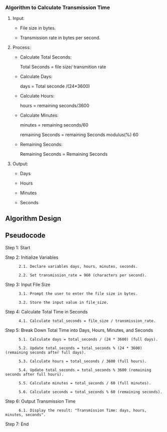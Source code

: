 ### Algorithm to Calculate Transmission Time
1. Input:

     - File size in bytes.
       
     - Transmission rate in bytes per second.
2. Process:

     - Calculate Total Seconds:

       Total Seconds = file size/ transmition rate
       
     - Calculate Days:
       
         days = Total seconde /(24*3600)

     - Calculate Hours:

         hours = remaining seconds/3600

    - Calculate Minutes:

        minutes = remaining seconds/60

        remaining Seconds = remaining Seconds modulus(%) 60
    - Remaining Seconds:

        Remaining Seconds = Remaining Seconds
3. Output:

   - Days
     
   - Hours
     
   - Minutes
     
   - Seconds

## Algorithm Design

  ## Pseudocode

Step 1: Start

Step 2: Initialize Variables

          2.1. Declare variables days, hours, minutes, seconds.
          
          2.2. Set transmission_rate = 960 (characters per second).

Step 3: Input File Size

          3.1. Prompt the user to enter the file size in bytes.
          
          3.2. Store the input value in file_size.

Step 4: Calculate Total Time in Seconds

          4.1. Calculate total_seconds = file_size / transmission_rate.

Step 5: Break Down Total Time into Days, Hours, Minutes, and Seconds

          5.1. Calculate days = total_seconds / (24 * 3600) (full days).
          
          5.2. Update total_seconds = total_seconds % (24 * 3600) (remaining seconds after full days).
          
          5.3. Calculate hours = total_seconds / 3600 (full hours).
          
          5.4. Update total_seconds = total_seconds % 3600 (remaining seconds after full hours).
          
          5.5. Calculate minutes = total_seconds / 60 (full minutes).
          
          5.6. Calculate seconds = total_seconds % 60 (remaining seconds).

Step 6: Output Transmission Time

          6.1. Display the result: "Transmission Time: days, hours, minutes, seconds".

Step 7: End
